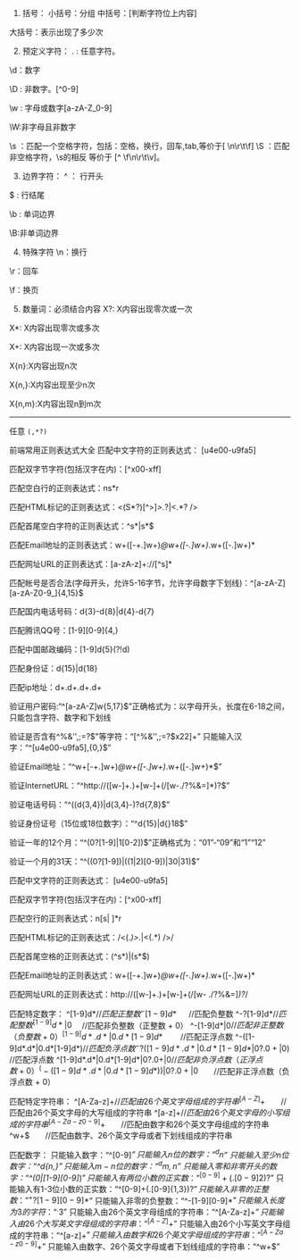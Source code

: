 1. 括号：
小括号：分组
中括号：[判断字符位上内容]

大括号：表示出现了多少次

2. 预定义字符：
\. : 任意字符。

\d：数字

\D : 非数字。[^0-9]

\w : 字母或数字[a-zA-Z_0-9]

\W:非字母且非数字

\s ：匹配一个空格字符，包括：空格，换行，回车,tab,等价于[ \n\r\t\f]
\S ：匹配非空格字符，\s的相反 等价于 [^ \f\n\r\t\v]。



3. 边界字符：
^ ： 行开头

$ : 行结尾

\b : 单词边界

\B:非单词边界


4. 特殊字符
\n：换行

\r：回车

\f：换页

5. 数量词：必须结合内容
X?: X内容出现零次或一次

X*: X内容出现零次或多次

X+: X内容出现一次或多次

X{n}:X内容出现n次

X{n,}:X内容出现至少n次

X{n,m}:X内容出现n到m次


---------------------

任意 `(,*?)`


前端常用正则表达式大全
匹配中文字符的正则表达式： [u4e00-u9fa5]

匹配双字节字符(包括汉字在内)：[^x00-xff]

匹配空白行的正则表达式：ns*r

匹配HTML标记的正则表达式：<(S*?)[^>]*>.*?|<.*? />

匹配首尾空白字符的正则表达式：^s*|s*$

匹配Email地址的正则表达式：w+([-+.]w+)*@w+([-.]w+)*.w+([-.]w+)*

匹配网址URL的正则表达式：[a-zA-z]+://[^s]*

匹配帐号是否合法(字母开头，允许5-16字节，允许字母数字下划线)：^[a-zA-Z][a-zA-Z0-9_]{4,15}$

匹配国内电话号码：d{3}-d{8}|d{4}-d{7}

匹配腾讯QQ号：[1-9][0-9]{4,}

匹配中国邮政编码：[1-9]d{5}(?!d)

匹配身份证：d{15}|d{18}

匹配ip地址：d+.d+.d+.d+

验证用户密码:“^[a-zA-Z]w{5,17}$”正确格式为：以字母开头，长度在6-18之间，只能包含字符、数字和下划线

验证是否含有^%&'',;=?$"等字符：“[^%&'',;=?$x22]+”
只能输入汉字：“^[u4e00-u9fa5],{0,}$”

验证Email地址：“^w+[-+.]w+)*@w+([-.]w+)*.w+([-.]w+)*$”

验证InternetURL：“^http://([w-]+.)+[w-]+(/[w-./?%&=]*)?$”

验证电话号码：“^((d{3,4})|d{3,4}-)?d{7,8}$”

验证身份证号（15位或18位数字）：“^d{15}|d{}18$”

验证一年的12个月：“^(0?[1-9]|1[0-2])$”正确格式为：“01”-“09”和“1”“12”

验证一个月的31天：“^((0?[1-9])|((1|2)[0-9])|30|31)$”

匹配中文字符的正则表达式： [u4e00-u9fa5]

匹配双字节字符(包括汉字在内)：[^x00-xff]

匹配空行的正则表达式：n[s| ]*r

匹配HTML标记的正则表达式：/<(.*)>.*|<(.*) />/

匹配首尾空格的正则表达式：(^s*)|(s*$)

匹配Email地址的正则表达式：w+([-+.]w+)*@w+([-.]w+)*.w+([-.]w+)*

匹配网址URL的正则表达式：http://([w-]+.)+[w-]+(/[w- ./?%&=]*)?*/


匹配特定数字：
^[1-9]d*$　 　 //匹配正整数
^-[1-9]d*$ 　 //匹配负整数
^-?[1-9]d*$　　 //匹配整数
^[1-9]d*|0$　 //匹配非负整数（正整数 + 0）
^-[1-9]d*|0$　　 //匹配非正整数（负整数 + 0）
^[1-9]d*.d*|0.d*[1-9]d*$　　 //匹配正浮点数
^-([1-9]d*.d*|0.d*[1-9]d*)$　 //匹配负浮点数
^-?([1-9]d*.d*|0.d*[1-9]d*|0?.0+|0)$　 //匹配浮点数
^[1-9]d*.d*|0.d*[1-9]d*|0?.0+|0$　　 //匹配非负浮点数（正浮点数 + 0）
^(-([1-9]d*.d*|0.d*[1-9]d*))|0?.0+|0$　　//匹配非正浮点数（负浮点数 + 0）

匹配特定字符串：
^[A-Za-z]+$　　//匹配由26个英文字母组成的字符串
^[A-Z]+$　　//匹配由26个英文字母的大写组成的字符串
^[a-z]+$　　//匹配由26个英文字母的小写组成的字符串
^[A-Za-z0-9]+$　　//匹配由数字和26个英文字母组成的字符串
^w+$　　//匹配由数字、26个英文字母或者下划线组成的字符串

匹配数字：
只能输入数字：“^[0-9]*$”
只能输入n位的数字：“^d{n}$”
只能输入至少n位数字：“^d{n,}$”
只能输入m-n位的数字：“^d{m,n}$”
只能输入零和非零开头的数字：“^(0|[1-9][0-9]*)$”
只能输入有两位小数的正实数：“^[0-9]+(.[0-9]{2})?$”
只能输入有1-3位小数的正实数：“^[0-9]+(.[0-9]{1,3})?$”
只能输入非零的正整数：“^+?[1-9][0-9]*$”
只能输入非零的负整数：“^-[1-9][0-9]*$”
只能输入长度为3的字符：“^.{3}$”
只能输入由26个英文字母组成的字符串：“^[A-Za-z]+$”
只能输入由26个大写英文字母组成的字符串：“^[A-Z]+$”
只能输入由26个小写英文字母组成的字符串：“^[a-z]+$”
只能输入由数字和26个英文字母组成的字符串：“^[A-Za-z0-9]+$”
只能输入由数字、26个英文字母或者下划线组成的字符串：“^w+$”
